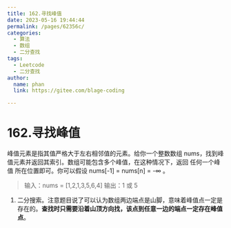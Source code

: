 ```yaml
---
title: 162.寻找峰值
date: 2023-05-16 19:44:44
permalink: /pages/62356c/
categories: 
  - 算法
  - 数组
  - 二分查找
tags: 
  - Leetcode
  - 二分查找
author: 
  name: phan
  link: https://gitee.com/blage-coding

---
```

# 162.寻找峰值

峰值元素是指其值严格大于左右相邻值的元素。给你一个整数数组 nums，找到峰值元素并返回其索引。数组可能包含多个峰值，在这种情况下，返回 任何一个峰值 所在位置即可。你可以假设 nums[-1] = nums[n] = -∞ 。

> 输入：nums = [1,2,1,3,5,6,4]
> 输出：1 或 5 

1. 二分搜索。注意题目说了可以认为数组两边端点是山脚，意味着峰值点一定是存在的。**查找时只需要沿着山顶方向找，该点到任意一边的端点一定存在峰值点**。